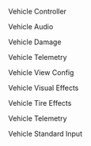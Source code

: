 
Vehicle Controller

Vehicle Audio

Vehicle Damage

Vehicle Telemetry

Vehicle View Config

Vehicle Visual Effects

Vehicle Tire Effects

Vehicle Telemetry

Vehicle Standard Input


